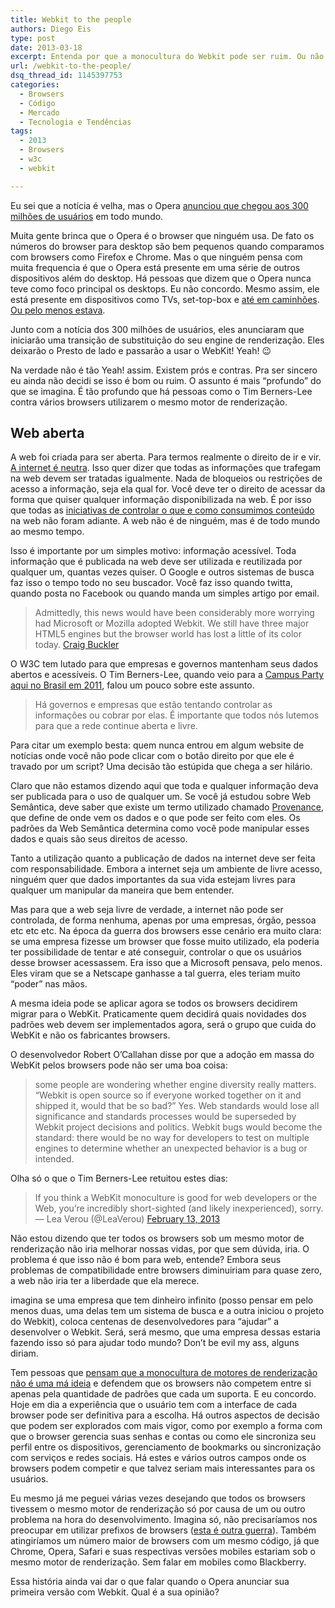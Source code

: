 ```yaml
---
title: Webkit to the people
authors: Diego Eis
type: post
date: 2013-03-18
excerpt: Entenda por que a monocultura do Webkit pode ser ruim. Ou não.
url: /webkit-to-the-people/
dsq_thread_id: 1145397753
categories:
  - Browsers
  - Código
  - Mercado
  - Tecnologia e Tendências
tags:
  - 2013
  - Browsers
  - w3c
  - webkit

---
```

Eu sei que a notícia é velha, mas o Opera [anunciou que chegou aos 300 milhões de usuários][1] em todo mundo. 

Muita gente brinca que o Opera é o browser que ninguém usa. De fato os números do browser para desktop são bem pequenos quando comparamos com browsers como Firefox e Chrome. Mas o que ninguém pensa com muita frequencia é que o Opera está presente em uma série de outros dispositivos além do desktop. Há pessoas que dizem que o Opera nunca teve como foco principal os desktops. Eu não concordo. Mesmo assim, ele está presente em dispositivos como TVs, set-top-box e [até em caminhões][2]. [Ou pelo menos estava][3].

Junto com a notícia dos 300 milhões de usuários, eles anunciaram que iniciarão uma transição de substituição do seu engine de renderização. Eles deixarão o Presto de lado e passarão a usar o WebKit! Yeah! 😉

Na verdade não é tão Yeah! assim. Existem prós e contras. Pra ser sincero eu ainda não decidi se isso é bom ou ruim. O assunto é mais &#8220;profundo&#8221; do que se imagina. É tão profundo que há pessoas como o Tim Berners-Lee contra vários browsers utilizarem o mesmo motor de renderização.

## Web aberta

A web foi criada para ser aberta. Para termos realmente o direito de ir e vir. [A internet é neutra][4]. Isso quer dizer que todas as informações que trafegam na web devem ser tratadas igualmente. Nada de bloqueios ou restrições de acesso a informação, seja ela qual for. Você deve ter o direito de acessar da forma que quiser qualquer informação disponibilizada na web. É por isso que todas as [iniciativas de controlar o que e como consumimos conteúdo][5] na web não foram adiante. A web não é de ninguém, mas é de todo mundo ao mesmo tempo.

Isso é importante por um simples motivo: informação acessível. Toda informação que é publicada na web deve ser utilizada e reutilizada por qualquer um, quantas vezes quiser. O Google e outros sistemas de busca faz isso o tempo todo no seu buscador. Você faz isso quando twitta, quando posta no Facebook ou quando manda um simples artigo por email.

> Admittedly, this news would have been considerably more worrying had Microsoft or Mozilla adopted Webkit. We still have three major HTML5 engines but the browser world has lost a little of its color today. [Craig Buckler][6]

O W3C tem lutado para que empresas e governos mantenham seus dados abertos e acessíveis. O Tim Berners-Lee, quando veio para a [Campus Party aqui no Brasil em 2011][7], falou um pouco sobre este assunto.

> Há governos e empresas que estão tentando controlar as informações ou cobrar por elas. É importante que todos nós lutemos para que a rede continue aberta e livre.

Para citar um exemplo besta: quem nunca entrou em algum website de notícias onde você não pode clicar com o botão direito por que ele é travado por um script? Uma decisão tão estúpida que chega a ser hilário.

Claro que não estamos dizendo aqui que toda e qualquer informação deva ser publicada para o uso de qualquer um. Se você já estudou sobre Web Semântica, deve saber que existe um termo utilizado chamado [Provenance][8], que define de onde vem os dados e o que pode ser feito com eles. Os padrões da Web Semântica determina como você pode manipular esses dados e quais são seus direitos de acesso.

Tanto a utilização quanto a publicação de dados na internet deve ser feita com responsabilidade. Embora a internet seja um ambiente de livre acesso, ninguém quer que dados importantes da sua vida estejam livres para qualquer um manipular da maneira que bem entender.

Mas para que a web seja livre de verdade, a internet não pode ser controlada, de forma nenhuma, apenas por uma empresas, órgão, pessoa etc etc etc. Na época da guerra dos browsers esse cenário era muito clara: se uma empresa fizesse um browser que fosse muito utilizado, ela poderia ter possibilidade de tentar e até conseguir, controlar o que os usuários desse browser acessassem. Era isso que a Microsoft pensava, pelo menos. Eles viram que se a Netscape ganhasse a tal guerra, eles teriam muito &#8220;poder&#8221; nas mãos.

A mesma ideia pode se aplicar agora se todos os browsers decidirem migrar para o WebKit. Praticamente quem decidirá quais novidades dos padrões web devem ser implementados agora, será o grupo que cuida do WebKit e não os fabricantes browsers.

O desenvolvedor Robert O’Callahan disse por que a adoção em massa do WebKit pelos browsers pode não ser uma boa coisa:

> some people are wondering whether engine diversity really matters. &#8220;Webkit is open source so if everyone worked together on it and shipped it, would that be so bad?&#8221; Yes. Web standards would lose all significance and standards processes would be superseded by Webkit project decisions and politics. Webkit bugs would become the standard: there would be no way for developers to test on multiple engines to determine whether an unexpected behavior is a bug or intended.

Olha só o que o Tim Berners-Lee retuitou estes dias:

<blockquote class="twitter-tweet">
  <p>
    If you think a WebKit monoculture is good for web developers or the Web, you’re incredibly short-sighted (and likely inexperienced), sorry.&mdash; Lea Verou (@LeaVerou) <a href="https://twitter.com/LeaVerou/status/301727973273391104">February 13, 2013</a>
  </p>
</blockquote>

Não estou dizendo que ter todos os browsers sob um mesmo motor de renderização não iria melhorar nossas vidas, por que sem dúvida, iria. O problema é que isso não é bom para web, entende? Embora seus problemas de compatibilidade entre browsers diminuiriam para quase zero, a web não iria ter a liberdade que ela merece.

imagina se uma empresa que tem dinheiro infinito (posso pensar em pelo menos duas, uma delas tem um sistema de busca e a outra iniciou o projeto do Webkit), coloca centenas de desenvolvedores para &#8220;ajudar&#8221; a desenvolver o Webkit. Será, será mesmo, que uma empresa dessas estaria fazendo isso só para ajudar todo mundo? Don&#8217;t be evil my ass, alguns diriam.

Tem pessoas que [pensam que a monocultura de motores de renderização não é uma má ideia][9] e defendem que os browsers não competem entre si apenas pela quantidade de padrões que cada um suporta. E eu concordo. Hoje em dia a experiência que o usuário tem com a interface de cada browser pode ser definitiva para a escolha. Há outros aspectos de decisão que podem ser explorados com mais vigor, como por exemplo a forma com que o browser gerencia suas senhas e contas ou como ele sincroniza seu perfil entre os dispositivos, gerenciamento de bookmarks ou sincronização com serviços e redes sociais. Há estes e vários outros campos onde os browsers podem competir e que talvez seriam mais interessantes para os usuários.

Eu mesmo já me peguei várias vezes desejando que todos os browsers tivessem o mesmo motor de renderização só por causa de um ou outro problema na hora do desenvolvimento. Imagina só, não precisaríamos nos preocupar em utilizar prefixos de browsers ([esta é outra guerra][10]). Também atingiríamos um número maior de browsers com um mesmo código, já que Chrome, Opera, Safari e suas respectivas versões mobiles estariam sob o mesmo motor de renderização. Sem falar em mobiles como Blackberry.

Essa história ainda vai dar o que falar quando o Opera anunciar sua primeira versão com Webkit. Qual é a sua opinião?

 [1]: https://www.opera.com/press/releases/2013/02/13/
 [2]: https://techcrunch.com/2009/04/02/opera-browser-chosen-for-mobile-office-computer-in-ford-pickup-trucks/
 [3]: https://business.opera.com/press/releases/2009/04/02_2/
 [4]: https://pt.wikipedia.org/wiki/Neutralidade_da_rede
 [5]: https://tecnologia.terra.com.br/internet/google-e-casa-branca-somam-46-mi-de-assinaturas-contra-sopa,a6a8fe32cdbda310VgnCLD200000bbcceb0aRCRD.html
 [6]: https://www.sitepoint.com/opera-switches-to-webkit-rendering-engine/
 [7]: https://revistagalileu.globo.com/Revista/Common/0,,EMI203321-17770,00-AL+GORE+E+TIM+BERNERS+LEE+FALAM+SOBRE+LIBERDADE+DE+INFORMACAO+NA+CAMPUS+PAR.html
 [8]: https://www.w3.org/2005/Incubator/prov/wiki/What_Is_Provenance
 [9]: https://braintrace.ru/posts/2013-02-14-opera-and-webkit-good-or-bad.html
 [10]: https://tableless.com.br/prefixos-dos-browsers-a-web-precisa-de-voce/